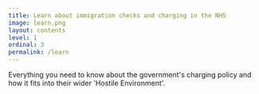 ```yaml
---
title: Learn about immigration checks and charging in the NHS
image: learn.png
layout: contents
level: 1
ordinal: 3
permalink: /learn
---
```


Everything you need to know about the government's charging policy and how it fits into their wider 'Hostile Environment'.
